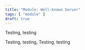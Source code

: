 ```yaml
---
title: "Module: Well-known Server"
tags: [ "module" ]
draft: true
---
```


Testing, testing

<!--more-->

Testing, testing, Testing, testing

